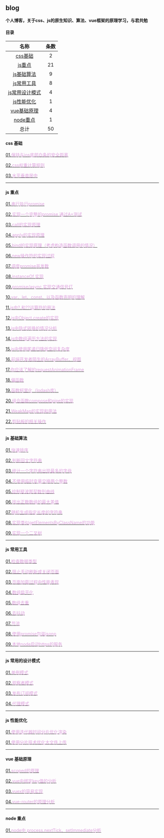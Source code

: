 ## blog 
**个人博客，关于css、js的原生知识、算法、vue框架的原理学习，与君共勉**

#### 目录

|  名称 | 条数  |
| :--------------------: | :--: |
| [css基础]( #css)  |  2  |
| [js重点](#js1)     |  21  |
| [js基础算法](#js2)   |  9   |
| [js常用工具](#js3)   |  8   |
| [js常用设计模式](#js4) |  4   |
| [js性能优化](#js5)   |  1   |
| [vue基础原理](#vue)   |  4   |
| [node重点](#node)    |  1   |
| 总计          |  50  |

#### <p id='css'>css 基础</p>

[01.<font color=plum>保持与ios底部白条的安全距离</font>](https://github.com/codeWen666/blogs-js/tree/main/src/css/01-apple.md)

[02.<font color=plum>css权重计算规则</font>](https://github.com/codeWen666/blogs-js/tree/main/src/css/02-power.md)

[03.<font color=plum>水平垂直居中</font>](https://github.com/codeWen666/blogs-js/tree/main/src/css/03-center.md)

___

#### <p id='js1'>js 重点</p>

[01.<font color=plum>串行执行promise</font>](https://github.com/codeWen666/blogs-js/tree/main/src/origin/01-sequence.md)

[02.<font color=plum>实现一个完整的promise 通过A+测试</font>](https://github.com/codeWen666/blogs-js/tree/main/src/origin/02-promise.md)

[03.<font color=plum>call的实现原理</font>](https://github.com/codeWen666/blogs-js/tree/main/src/origin/03-call.md)

[04.<font color=plum>apply的实现原理</font>](https://github.com/codeWen666/blogs-js/tree/main/src/origin/04-apply.md)

[05.<font color=plum>bind的实现原理（考虑构造函数调用的情况）</font>](https://github.com/codeWen666/blogs-js/tree/main/src/origin/05-bind.md)

[06.<font color=plum>new操作符的实现过程</font>](https://github.com/codeWen666/blogs-js/tree/main/src/origin/06-new.md)

[07.<font color=plum>调度promise并发数</font>](https://github.com/codeWen666/blogs-js/tree/main/src/origin/07-dispatch.md)

[08.<font color=plum>instanceOf 实现</font>](https://github.com/codeWen666/blogs-js/tree/main/src/origin/08-instanceOf.md)

[09.<font color=plum>promise/async 实现交通信号灯</font>](https://github.com/codeWen666/blogs-js/tree/main/src/origin/09-light.md)

[10.<font color=plum>var、let、const、以及函数声明的理解</font>](https://blog.csdn.net/weixin_43601527/article/details/121154133?spm=1001.2014.3001.5501)

[11.<font color=plum>js中?.和??运算符的用法</font>](https://github.com/codeWen666/blogs-js/tree/main/src/origin/10-operator.md)

[12.<font color=plum>js中Object.create的实现</font>](https://github.com/codeWen666/blogs-js/tree/main/src/origin/11-create.md)

[13.<font color=plum>js中隐式转换的情况分析</font>](https://github.com/codeWen666/blogs-js/tree/main/src/origin/13-false.md)

[14.<font color=plum>js中数组遍历方法的实现</font>](https://github.com/codeWen666/blogs-js/tree/main/src/origin/14-array.md)

[15.<font color=plum>js中使用尾递归降低空间复杂度</font>](https://github.com/codeWen666/blogs-js/tree/main/src/origin/15-recursion.md)

[16.<font color=plum>前端开发者陌生的ArrayBuffer、视图</font>](https://github.com/codeWen666/blogs-js/tree/main/src/origin/16-dataView.md)

[17.<font color=plum>你应该了解的requestAnimationFrame</font>](https://github.com/codeWen666/blogs-js/tree/main/src/origin/17-raf.md)

[18.<font color=plum>偏函数</font>](https://github.com/codeWen666/blogs-js/tree/main/src/origin/18-pianFun.md)

[19.<font color=plum>函数柯里化（lodash库）</font>](https://github.com/codeWen666/blogs-js/tree/main/src/origin/19-curry.md)

[20.<font color=plum>组合函数compose和pipe的实现</font>](https://github.com/codeWen666/blogs-js/tree/main/src/origin/20-compose.md)

[21.<font color=plum>WeakMap的实现和用法</font>](https://github.com/codeWen666/blogs-js/tree/main/src/origin/21-weakMap.md)

[22.<font color=plum>剪贴板的相关操作</font>](https://github.com/codeWen666/blogs-js/tree/main/src/origin/21-weakMap.md)
___

#### <p id='js2'>js 基础算法</p>

[01.<font color=plum>快速排序</font>](https://github.com/codeWen666/blogs-js/tree/main/src/algorithm/01-quickSort.md)

[02.<font color=plum>判断回文字符串</font>](https://github.com/codeWen666/blogs-js/tree/main/src/algorithm/01-quickSort.md)

[03.<font color=plum>统计一个字符串出现最多的字母</font>](https://github.com/codeWen666/blogs-js/tree/main/src/algorithm/01-quickSort.md)

[04.<font color=plum>不使用临时变量交换两个整数</font>](https://github.com/codeWen666/blogs-js/tree/main/src/algorithm/01-quickSort.md)

[05.<font color=plum>绘制斐波那契数列曲线</font>](https://github.com/codeWen666/blogs-js/tree/main/src/algorithm/01-quickSort.md)

[06.<font color=plum>找出正数数组的最大差值</font>](https://github.com/codeWen666/blogs-js/tree/main/src/algorithm/01-quickSort.md)

[07.<font color=plum>随机生成指定长度的字符串</font>](https://github.com/codeWen666/blogs-js/tree/main/src/algorithm/01-quickSort.md)

[08.<font color=plum>实现类似getElementsByClassName的功能</font>](https://github.com/codeWen666/blogs-js/tree/main/src/algorithm/01-quickSort.md)

[09.<font color=plum>实现一个二叉树</font>](https://github.com/codeWen666/blogs-js/tree/main/src/algorithm/01-quickSort.md)
___

#### <p id='js3'>js 常用工具</p>

[01.<font color=plum>检查数据类型</font>](https://github.com/codeWen666/blogs-js/tree/main/src/utils/01-type.md)

[02.<font color=plum>阻止手动刷新或关闭页面</font>](https://github.com/codeWen666/blogs-js/tree/main/src/utils/02-prevent.md)

[03.<font color=plum>页面加载过程中性能表现</font>](https://github.com/codeWen666/blogs-js/tree/main/src/utils/03-performance.md)

[04.<font color=plum>数组扁平化</font>](https://github.com/codeWen666/blogs-js/tree/main/src/utils/04-flat.md)

[05.<font color=plum>数组去重</font>](https://github.com/codeWen666/blogs-js/tree/main/src/utils/05-unique.md)

[06.<font color=plum>去抖动</font>](https://github.com/codeWen666/blogs-js/tree/main/src/utils/06-debounce.md)

[07.<font color=plum>节流</font>](https://github.com/codeWen666/blogs-js/tree/main/src/utils/07-throttle.md)

[08.<font color=plum>使用promise包装jsonp</font>](https://github.com/codeWen666/blogs-js/tree/main/src/utils/08-jsonp.md)

[09.<font color=plum>本地node启动https的服务</font>](https://github.com/codeWen666/blogs-js/tree/main/src/utils/08-jsonp.md)
___

#### <p id='js4'>js 常用的设计模式</p>

[01.<font color=plum>单例模式</font>](https://github.com/codeWen666/blogs-js/tree/main/src/design/01-singleton.md)

[02.<font color=plum>观察者模式</font>](https://github.com/codeWen666/blogs-js/tree/main/src/performence/01-divideTime.md)

[03.<font color=plum>发布订阅模式</font>](https://github.com/codeWen666/blogs-js/tree/main/src/performence/01-divideTime.md)

[04.<font color=plum>代理模式</font>](https://github.com/codeWen666/blogs-js/tree/main/src/performence/01-divideTime.md)

___

#### <p id='js5'>js 性能优化</p>

[01.<font color=plum>使用迭代器时间分片优化渲染</font>](https://github.com/codeWen666/blogs-js/tree/main/src/performence/01-divideTime.md)

[01.<font color=plum>使用分片技术优化大文件上传</font>](https://github.com/codeWen666/blogs-js/tree/main/src/performence/01-divideTime.md)

___

#### <p id='vue'>vue 基础原理</p>

[01.<font color=plum>scoped的原理</font>](https://github.com/codeWen666/blogs-js/tree/main/src/vue/01-scoped.md)

[02.<font color=plum>vue中绑定key值的分析</font>](https://blog.csdn.net/weixin_43601527/article/details/121246362)

[03.<font color=plum>vuex的简易实现</font>](https://blog.csdn.net/weixin_43601527/article/details/121246362)

[04.<font color=plum>vue-router的原理分析</font>](https://blog.csdn.net/weixin_43601527/article/details/121246362)

___

#### <p id='node'>node 重点</p>

[01.<font color=plum>node中 process.nextTick、setImmediate分析</font>](https://github.com/codeWen666/blogs-js/tree/main/src/node/01-async.md)